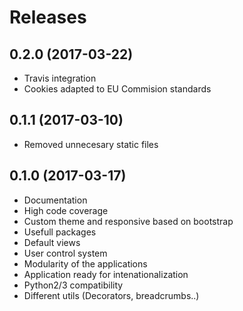 # Releases
## 0.2.0 (2017-03-22)
- Travis integration
- Cookies adapted to EU Commision standards
## 0.1.1 (2017-03-10)
- Removed unnecesary static files
## 0.1.0 (2017-03-17)
- Documentation
- High code coverage
- Custom theme and responsive based on bootstrap
- Usefull packages
- Default views
- User control system
- Modularity of the applications
- Application ready for intenationalization
- Python2/3 compatibility
- Different utils (Decorators, breadcrumbs..)
